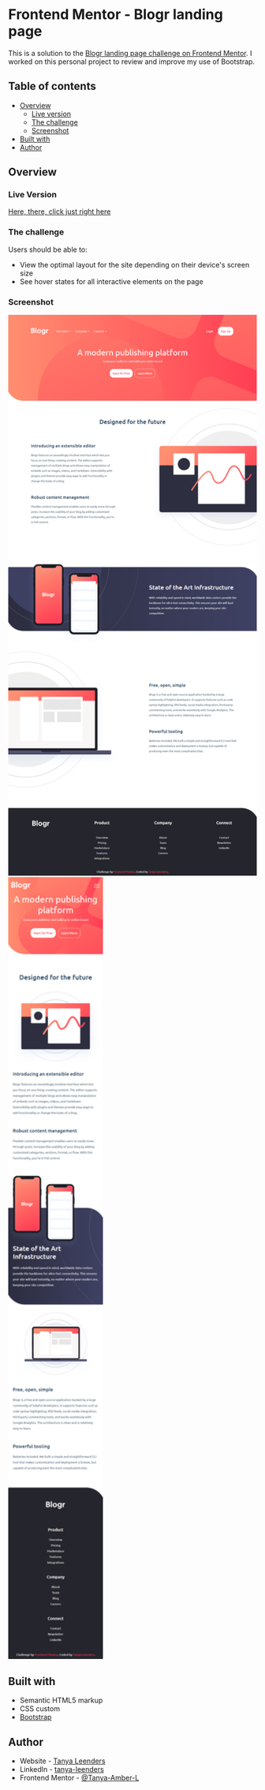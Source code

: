 # Frontend Mentor - Blogr landing page

This is a solution to the [Blogr landing page challenge on Frontend Mentor](https://www.frontendmentor.io/challenges/blogr-landing-page-EX2RLAApP). I worked on this personal project to review and improve my use of Bootstrap.

## Table of contents

- [Overview](#overview)
  - [Live version](#live-version)
  - [The challenge](#the-challenge)
  - [Screenshot](#screenshot)
- [Built with](#built-with)
- [Author](#author)

## Overview

### Live Version
[Here, there, click just right here](https://tanya-amber-l.github.io/Blogr-landing-page/)

### The challenge

Users should be able to:

- View the optimal layout for the site depending on their device's screen size
- See hover states for all interactive elements on the page

### Screenshot
<p float="left">
  <img src="/images/solution-desktop-view.png" alt="Desktop View" width="700">
  <img src="/images/solution-mobile-view.png" alt="Mobile View" width="192">
<p/>

## Built with

- Semantic HTML5 markup
- CSS custom 
- [Bootstrap](https://reactjs.org/)


## Author

- Website - [Tanya Leenders](https://tanya-amber-l.github.io/Tanya-Leenders/)
- LinkedIn - [tanya-leenders](https://www.linkedin.com/in/tanya-leenders/)
- Frontend Mentor - [@Tanya-Amber-L](https://www.frontendmentor.io/profile/Tanya-Amber-L)
